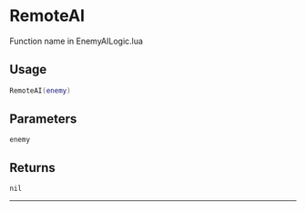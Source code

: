 # RemoteAI
Function name in EnemyAILogic.lua
## Usage
```lua
RemoteAI(enemy)
```
## Parameters
`enemy`
## Returns
`nil`

---